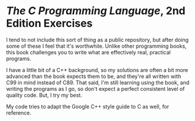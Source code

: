 # *The C Programming Language*, 2nd Edition Exercises

I tend to not include this sort of thing as a public repository, but after doing
some of these I feel that it's worthwhile. Unlike other programming books, this
book challenges you to write what are effectively real, practical programs.

I have a little bit of a C++ background, so my solutions are often a bit more
advanced than the book expects them to be, and they're all written with C99 in
mind instead of C89. That said, I'm still learning using the book, and writing
the programs as I go, so don't expect a perfect consistent level of quality
code. But, I try my best.

My code tries to adapt the Google C++ style guide to C as well, for reference.
